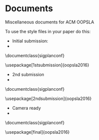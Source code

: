 # Documents
Miscellaneous documents for ACM OOPSLA

To use the style files in your paper do this:

- Initial submission:
- 
\documentclass{sigplanconf}

\usepackage[1stsubmission]{oopsla2016}

- 2nd submission
- 
\documentclass{sigplanconf}

\usepackage[2ndsubmission]{oopsla2016}

- Camera ready
- 
\documentclass{sigplanconf}

\usepackage[final]{oopsla2016}
